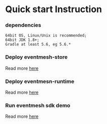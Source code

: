 # Quick start Instruction

### dependencies
```
64bit OS, Linux/Unix is recommended;
64bit JDK 1.8+;
Gradle at least 5.6, eg 5.6.*
```

### Deploy eventmesh-store
Read more [here](eventmesh-store-quickstart.md)

### Deploy eventmesn-runtime
Read more [here](eventmesh-runtime-quickstart.md)

### Run eventmesh sdk demo
Read more [here](eventmesh-sdk-java-quickstart.md)